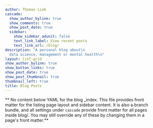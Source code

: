 ```yaml
---
author: Thomas Lieb
cascade:
  show_author_byline: true
  show_comments: true
  show_post_date: true
  sidebar:
    show_sidebar_adunit: false
    text_link_label: View recent posts
    text_link_url: /blog/
description: "A personal blog about\n
  data science, management or mental health\n"
layout: list-grid
show_author_byline: true
show_button_links: true
show_post_date: true
show_post_thumbnail: true
thumbnail_left: true
title: Blog Posts
---
```


** No content below YAML for the blog _index. This file provides front matter for the listing page layout and sidebar content. It is also a branch bundle, and all settings under `cascade` provide front matter for all pages inside blog/. You may still override any of these by changing them in a page's front matter.**
